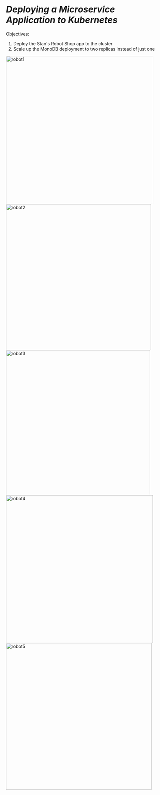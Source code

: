 # *Deploying a Microservice Application to Kubernetes*

Objectives:
1. Deploy the Stan's Robot Shop app to the cluster
2. Scale up the MonoDB deployment to two replicas instead of just one


<img width="471" alt="robot1" src="https://user-images.githubusercontent.com/94250541/198116302-6af72082-137f-4c40-8fde-b20d0a385244.png">

<img width="464" alt="robot2" src="https://user-images.githubusercontent.com/94250541/198116353-65c39a70-896e-422a-9b37-48e2824aab55.png">

<img width="461" alt="robot3" src="https://user-images.githubusercontent.com/94250541/198116375-f18a45ef-4203-44ec-8f4d-4b433472fd64.png">

<img width="470" alt="robot4" src="https://user-images.githubusercontent.com/94250541/198116408-4a0e415a-1a99-4dc1-8d91-88c12d01611c.png">

<img width="466" alt="robot5" src="https://user-images.githubusercontent.com/94250541/198116422-5bd2d091-5b5a-4a65-a44f-2943c5e5fec9.png">
